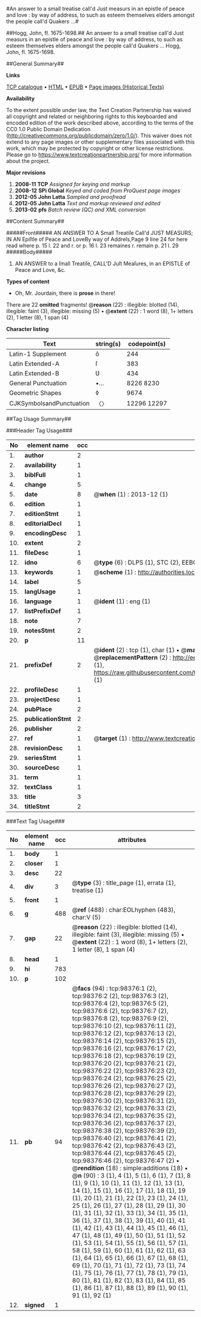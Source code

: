 #An answer to a small treatise call'd Just measurs in an epistle of peace and love : by way of address, to such as esteem themselves elders amongst the people call'd Quakers ...#

##Hogg, John, fl. 1675-1698.##
An answer to a small treatise call'd Just measurs in an epistle of peace and love : by way of address, to such as esteem themselves elders amongst the people call'd Quakers ...
Hogg, John, fl. 1675-1698.

##General Summary##

**Links**

[TCP catalogue](http://www.ota.ox.ac.uk/tcp/)  • 
[HTML](http://tei.it.ox.ac.uk/tcp/Texts-HTML/free/A44/A44110.html)  • 
[EPUB](http://tei.it.ox.ac.uk/tcp/Texts-EPUB/free/A44/A44110.epub) • 
[Page images (Historical Texts)](https://historicaltexts.jisc.ac.uk/eebo-13191692e)

**Availability**

To the extent possible under law, the Text Creation Partnership has waived all copyright and related or neighboring rights to this keyboarded and encoded edition of the work described above, according to the terms of the CC0 1.0 Public Domain Dedication (http://creativecommons.org/publicdomain/zero/1.0/). This waiver does not extend to any page images or other supplementary files associated with this work, which may be protected by copyright or other license restrictions. Please go to https://www.textcreationpartnership.org/ for more information about the project.

**Major revisions**

1. __2008-11__ __TCP__ *Assigned for keying and markup*
1. __2008-12__ __SPi Global__ *Keyed and coded from ProQuest page images*
1. __2012-05__ __John Latta__ *Sampled and proofread*
1. __2012-05__ __John Latta__ *Text and markup reviewed and edited*
1. __2013-02__ __pfs__ *Batch review (QC) and XML conversion*

##Content Summary##

#####Front#####
AN ANSWER TO A Small Treatiſe Call'd JUST MEASURS; IN AN Epiſtle of Peace and LoveBy way of Addreſs,Page 9 line 24 for here read where p. 15 l. 22 and r. or p. 16 l. 23 remaines r. remain p. 21 l. 29 
#####Body#####

1. AN ANSWER to a ſmall Treatiſe, CALL'D Juſt Meaſures, in an EPISTLE of Peace and Love, &c.

**Types of content**

  * Oh, Mr. Jourdain, there is **prose** in there!

There are 22 **omitted** fragments! 
 @__reason__ (22) : illegible: blotted (14), illegible: faint (3), illegible: missing (5)  •  @__extent__ (22) : 1 word (8), 1+ letters (2), 1 letter (8), 1 span (4)

**Character listing**


|Text|string(s)|codepoint(s)|
|---|---|---|
|Latin-1 Supplement|ô|244|
|Latin Extended-A|ſ|383|
|Latin Extended-B|Ʋ|434|
|General Punctuation|•…|8226 8230|
|Geometric Shapes|◊|9674|
|CJKSymbolsandPunctuation|〈〉|12296 12297|

##Tag Usage Summary##

###Header Tag Usage###

|No|element name|occ|attributes|
|---|---|---|---|
|1.|__author__|2||
|2.|__availability__|1||
|3.|__biblFull__|1||
|4.|__change__|5||
|5.|__date__|8| @__when__ (1) : 2013-12 (1)|
|6.|__edition__|1||
|7.|__editionStmt__|1||
|8.|__editorialDecl__|1||
|9.|__encodingDesc__|1||
|10.|__extent__|2||
|11.|__fileDesc__|1||
|12.|__idno__|6| @__type__ (6) : DLPS (1), STC (2), EEBO-CITATION (1), OCLC (1), VID (1)|
|13.|__keywords__|1| @__scheme__ (1) : http://authorities.loc.gov/ (1)|
|14.|__label__|5||
|15.|__langUsage__|1||
|16.|__language__|1| @__ident__ (1) : eng (1)|
|17.|__listPrefixDef__|1||
|18.|__note__|7||
|19.|__notesStmt__|2||
|20.|__p__|11||
|21.|__prefixDef__|2| @__ident__ (2) : tcp (1), char (1)  •  @__matchPattern__ (2) : ([0-9\-]+):([0-9IVX]+) (1), (.+) (1)  •  @__replacementPattern__ (2) : http://eebo.chadwyck.com/downloadtiff?vid=$1&page=$2 (1), https://raw.githubusercontent.com/textcreationpartnership/Texts/master/tcpchars.xml#$1 (1)|
|22.|__profileDesc__|1||
|23.|__projectDesc__|1||
|24.|__pubPlace__|2||
|25.|__publicationStmt__|2||
|26.|__publisher__|2||
|27.|__ref__|1| @__target__ (1) : http://www.textcreationpartnership.org/docs/. (1)|
|28.|__revisionDesc__|1||
|29.|__seriesStmt__|1||
|30.|__sourceDesc__|1||
|31.|__term__|1||
|32.|__textClass__|1||
|33.|__title__|3||
|34.|__titleStmt__|2||


###Text Tag Usage###

|No|element name|occ|attributes|
|---|---|---|---|
|1.|__body__|1||
|2.|__closer__|1||
|3.|__desc__|22||
|4.|__div__|3| @__type__ (3) : title_page (1), errata (1), treatise (1)|
|5.|__front__|1||
|6.|__g__|488| @__ref__ (488) : char:EOLhyphen (483), char:V (5)|
|7.|__gap__|22| @__reason__ (22) : illegible: blotted (14), illegible: faint (3), illegible: missing (5)  •  @__extent__ (22) : 1 word (8), 1+ letters (2), 1 letter (8), 1 span (4)|
|8.|__head__|1||
|9.|__hi__|783||
|10.|__p__|102||
|11.|__pb__|94| @__facs__ (94) : tcp:98376:1 (2), tcp:98376:2 (2), tcp:98376:3 (2), tcp:98376:4 (2), tcp:98376:5 (2), tcp:98376:6 (2), tcp:98376:7 (2), tcp:98376:8 (2), tcp:98376:9 (2), tcp:98376:10 (2), tcp:98376:11 (2), tcp:98376:12 (2), tcp:98376:13 (2), tcp:98376:14 (2), tcp:98376:15 (2), tcp:98376:16 (2), tcp:98376:17 (2), tcp:98376:18 (2), tcp:98376:19 (2), tcp:98376:20 (2), tcp:98376:21 (2), tcp:98376:22 (2), tcp:98376:23 (2), tcp:98376:24 (2), tcp:98376:25 (2), tcp:98376:26 (2), tcp:98376:27 (2), tcp:98376:28 (2), tcp:98376:29 (2), tcp:98376:30 (2), tcp:98376:31 (2), tcp:98376:32 (2), tcp:98376:33 (2), tcp:98376:34 (2), tcp:98376:35 (2), tcp:98376:36 (2), tcp:98376:37 (2), tcp:98376:38 (2), tcp:98376:39 (2), tcp:98376:40 (2), tcp:98376:41 (2), tcp:98376:42 (2), tcp:98376:43 (2), tcp:98376:44 (2), tcp:98376:45 (2), tcp:98376:46 (2), tcp:98376:47 (2)  •  @__rendition__ (18) : simple:additions (18)  •  @__n__ (90) : 3 (1), 4 (1), 5 (1), 6 (1), 7 (1), 8 (1), 9 (1), 10 (1), 11 (1), 12 (1), 13 (1), 14 (1), 15 (1), 16 (1), 17 (1), 18 (1), 19 (1), 20 (1), 21 (1), 22 (1), 23 (1), 24 (1), 25 (1), 26 (1), 27 (1), 28 (1), 29 (1), 30 (1), 31 (1), 32 (1), 33 (1), 34 (1), 35 (1), 36 (1), 37 (1), 38 (1), 39 (1), 40 (1), 41 (1), 42 (1), 43 (1), 44 (1), 45 (1), 46 (1), 47 (1), 48 (1), 49 (1), 50 (1), 51 (1), 52 (1), 53 (1), 54 (1), 55 (1), 56 (1), 57 (1), 58 (1), 59 (1), 60 (1), 61 (1), 62 (1), 63 (1), 64 (1), 65 (1), 66 (1), 67 (1), 68 (1), 69 (1), 70 (1), 71 (1), 72 (1), 73 (1), 74 (1), 75 (1), 76 (1), 77 (1), 78 (1), 79 (1), 80 (1), 81 (1), 82 (1), 83 (1), 84 (1), 85 (1), 86 (1), 87 (1), 88 (1), 89 (1), 90 (1), 91 (1), 92 (1)|
|12.|__signed__|1||

